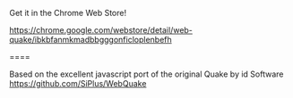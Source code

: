 Get it in the Chrome Web Store!

https://chrome.google.com/webstore/detail/web-quake/ibkbfanmkmadbbgggonficloplenbefh

====

Based on the excellent javascript port of the original Quake by id Software
https://github.com/SiPlus/WebQuake

